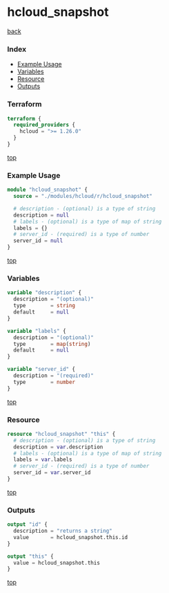 # hcloud_snapshot

[back](../hcloud.md)

### Index

- [Example Usage](#example-usage)
- [Variables](#variables)
- [Resource](#resource)
- [Outputs](#outputs)

### Terraform

```terraform
terraform {
  required_providers {
    hcloud = ">= 1.26.0"
  }
}
```

[top](#index)

### Example Usage

```terraform
module "hcloud_snapshot" {
  source = "./modules/hcloud/r/hcloud_snapshot"

  # description - (optional) is a type of string
  description = null
  # labels - (optional) is a type of map of string
  labels = {}
  # server_id - (required) is a type of number
  server_id = null
}
```

[top](#index)

### Variables

```terraform
variable "description" {
  description = "(optional)"
  type        = string
  default     = null
}

variable "labels" {
  description = "(optional)"
  type        = map(string)
  default     = null
}

variable "server_id" {
  description = "(required)"
  type        = number
}
```

[top](#index)

### Resource

```terraform
resource "hcloud_snapshot" "this" {
  # description - (optional) is a type of string
  description = var.description
  # labels - (optional) is a type of map of string
  labels = var.labels
  # server_id - (required) is a type of number
  server_id = var.server_id
}
```

[top](#index)

### Outputs

```terraform
output "id" {
  description = "returns a string"
  value       = hcloud_snapshot.this.id
}

output "this" {
  value = hcloud_snapshot.this
}
```

[top](#index)